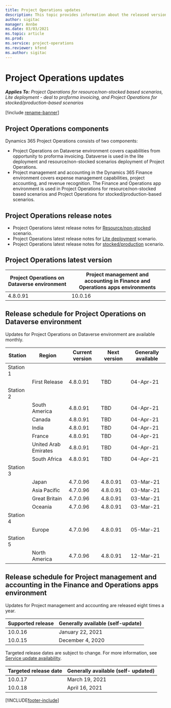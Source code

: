 ```yaml
---
title: Project Operations updates
description: This topic provides information about the released versions of Dynamics 365 Project Operations.
author: sigitac
manager: Annbe
ms.date: 03/03/2021
ms.topic: article
ms.prod:
ms.service: project-operations
ms.reviewer: kfend 
ms.author: sigitac
---
```


# Project Operations updates

_**Applies To:** Project Operations for resource/non-stocked based scenarios, Lite deployment - deal to proforma invoicing, and Project Operations for stocked/production-based scenarios_

[!include [rename-banner](~/includes/cc-data-platform-banner.md)]

## Project Operations components

Dynamics 365 Project Operations consists of two components:

- Project Operations on Dataverse environment covers capabilities from opportunity to proforma invoicing. Dataverse is used in the lite deployment and resource/non-stocked scenarios deployment of Project Operations.
- Project management and accounting in the Dynamics 365 Finance environment covers expense management capabilities, project accounting, and revenue recognition. The Finance and Operations app environment is used in Project Operations for resource/non-stocked based scenarios and Project Operations for stocked/production-based scenarios.

## Project Operations release notes
- Project Operations latest release notes for [Resource/non-stocked](whats-new-mar-2021-resource-based.md) scenario.
- Project Operations latest release notes for [Lite deployment](../pro/whats-new/whats-new-mar-2021-lite.md) scenario.
- Project Operations latest release notes for [stocked/production](../prod-pma/whats-new/whats-new-jan-2021-stocked.md) scenario.

## Project Operations latest version

| Project Operations on Dataverse environment | Project management and accounting in Finance and Operations apps environments |
| --- | --- |
| 4.8.0.91 | 10.0.16 |

## Release schedule for Project Operations on Dataverse environment

Updates for Project Operations on Dataverse environment are available monthly. 

| Station   | Region        | Current version | Next version | Generally available |
|-----------|---------------|-----------------|--------------|---------------------|
| Station 1 |   &nbsp;      |    &nbsp;       | &nbsp;       |      &nbsp;         |
|   &nbsp;  | First Release |  4.8.0.91       | TBD     | 04-Apr-21           |
| Station 2 |   &nbsp;      |    &nbsp;       | &nbsp;       |      &nbsp;         |
|   &nbsp;  | South America |  4.8.0.91       | TBD     | 04-Apr-21           |
|    &nbsp; | Canada        |  4.8.0.91       | TBD     | 04-Apr-21           |
|   &nbsp;  | India         |  4.8.0.91       | TBD     | 04-Apr-21           |
|   &nbsp;  | France         |  4.8.0.91       | TBD     | 04-Apr-21           |
|   &nbsp;  | United Arab Emirates         |  4.8.0.91       | TBD     | 04-Apr-21           |
|   &nbsp;  | South Africa         |  4.8.0.91       | TBD     | 04-Apr-21           |
| Station 3  |      &nbsp;   |     &nbsp;      |     &nbsp;   |      &nbsp;         |
|   &nbsp;  | Japan         |  4.7.0.96       | 4.8.0.91     | 03-Mar-21           |
|   &nbsp;  | Asia Pacific  |  4.7.0.96       | 4.8.0.91     | 03-Mar-21           |
|   &nbsp;  | Great Britain |  4.7.0.96       | 4.8.0.91     | 03-Mar-21           |
|   &nbsp;  | Oceania       |  4.7.0.96       | 4.8.0.91     | 03-Mar-21           |
| Station 4 |     &nbsp;    |     &nbsp;      |     &nbsp;   |      &nbsp;         |
|   &nbsp;  | Europe        |  4.7.0.96       | 4.8.0.91     | 05-Mar-21           |
| Station 5 |     &nbsp;    |     &nbsp;      |     &nbsp;   |      &nbsp;         |
|   &nbsp;  | North America |  4.7.0.96       | 4.8.0.91     | 12-Mar-21           |

## Release schedule for Project management and accounting in the Finance and Operations apps environment

Updates for Project management and accounting are released eight times a year.

| Supported release | Generally available (self-update) |
| --- | --- |
| 10.0.16 | January 22, 2021 |
| 10.0.15 | December 4, 2020 |


Targeted release dates are subject to change. For more information, see [Service update availability](https://docs.microsoft.com/dynamics365/fin-ops-core/fin-ops/get-started/public-preview-releases?toc=/dynamics365/finance/toc.json).

| Targeted release date | Generally available (self- updated) |
| --- | --- |
| 10.0.17 | March 19, 2021 |
| 10.0.18 | April 16, 2021 |


[!INCLUDE[footer-include](../includes/footer-banner.md)]
